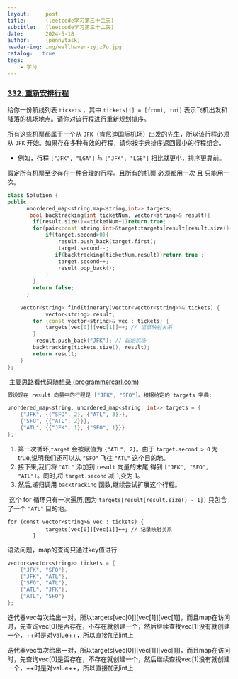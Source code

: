 ```yaml
---
layout:     post
title:      (leetcode学习第三十二天)
subtitle:   (leetcode学习第三十二天)
date:       2024-5-18
author:     (pennytask)
header-img: img/wallhaven-zyjz7o.jpg
catalog:   true
tags:
    - 学习
---
```

### [332. 重新安排行程](https://leetcode.cn/problems/reconstruct-itinerary/)

给你一份航线列表 `tickets` ，其中 `tickets[i] = [fromi, toi]` 表示飞机出发和降落的机场地点。请你对该行程进行重新规划排序。

所有这些机票都属于一个从 `JFK`（肯尼迪国际机场）出发的先生，所以该行程必须从 `JFK` 开始。如果存在多种有效的行程，请你按字典排序返回最小的行程组合。

- 例如，行程 `["JFK", "LGA"]` 与 `["JFK", "LGB"]` 相比就更小，排序更靠前。

假定所有机票至少存在一种合理的行程。且所有的机票 必须都用一次 且 只能用一次。

 

```c++
class Solution {
public:
      unordered_map<string,map<string,int>> targets;
       bool backtracking(int ticketNum, vector<string>& result){
        if(result.size()==ticketNum+1)return true;
        for(pair<const string,int>&target:targets[result[result.size()-1]]){
            if(target.second>0){
                result.push_back(target.first);
                target.second--;
               if(backtracking(ticketNum,result))return true ;
                target.second++;
                result.pop_back();
            }
        }
        return false;
      }
    
    vector<string> findItinerary(vector<vector<string>>& tickets) {
            vector<string> result;
        for (const vector<string>& vec : tickets) {
            targets[vec[0]][vec[1]]++; // 记录映射关系
        }
         result.push_back("JFK"); // 起始机场
        backtracking(tickets.size(), result);
        return result;
    }
};
```

​      主要思路看[代码随想录 (programmercarl.com)](https://programmercarl.com/0332.重新安排行程.html#思路)

  

```c++
假设现在 result 向量中的行程是 ["JFK", "SFO"]。根据给定的 targets 字典:

unordered_map<string, unordered_map<string, int>> targets = {
    {"JFK", {{"SFO", 2}, {"ATL", 3}}},
    {"SFO", {{"ATL", 2}}},
    {"ATL", {{"JFK", 1}, {"SFO", 1}}}
};
```

1. 第一次循环,`target` 会被赋值为 `{"ATL", 2}`。由于 `target.second > 0` 为 true,说明我们还可以从 `"SFO"` 飞往 `"ATL"` 这个目的地。
2. 接下来,我们将 `"ATL"` 添加到 `result` 向量的末尾,得到 `["JFK", "SFO", "ATL"]`。同时,将 `target.second` 减 1,变为 1。
3. 然后,递归调用 `backtracking` 函数,继续尝试扩展这个行程。

​       这个 for 循环只有一次遍历,因为 `targets[result[result.size() - 1]]` 只包含了一个 `"ATL"` 目的地。





```
for (const vector<string>& vec : tickets) {
            targets[vec[0]][vec[1]]++; // 记录映射关系
        }
```

   语法问题，map的查询只通过key值进行

```c++
vector<vector<string>> tickets = {
    {"JFK", "SFO"},
    {"JFK", "ATL"},
    {"SFO", "ATL"},
    {"ATL", "JFK"},
    {"ATL", "SFO"}
};

```

​    迭代器vec每次给出一对，所以targets[vec[0]][vec[1]][vec[1]]，而且map在访问时，先查询vec[0]是否存在，不存在就创建一个，然后继续查找vec[1]没有就创建一个，++时是对value++，所以直接加到int上



​    迭代器vec每次给出一对，所以targets[vec[0]][vec[1]][vec[1]]，而且map在访问时，先查询vec[0]是否存在，不存在就创建一个，然后继续查找vec[1]没有就创建一个，++时是对value++，所以直接加到int上
